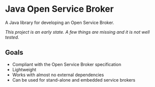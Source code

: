 # Java Open Service Broker

A Java library for developing an Open Service Broker.

_This project is an early state. A few things are missing and it is not well tested._ 

## Goals

* Compliant with the Open Service Broker specification
* Lightweight
* Works with almost no external dependencies
* Can be used for stand-alone and embedded service brokers